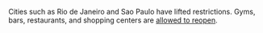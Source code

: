 Cities such as Rio de Janeiro and Sao Paulo have lifted restrictions. Gyms, bars, restaurants, and shopping centers are [allowed to reopen](https://www.aljazeera.com/news/2020/07/brazil-coronavirus-restrictions-lifted-rio-sao-paulo-200707105343195.html).
